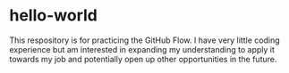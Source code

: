 # hello-world
This respository is for practicing the GitHub Flow.
I have very little coding experience but am interested in expanding my understanding to apply it towards my job and potentially open up other opportunities in the future. 
